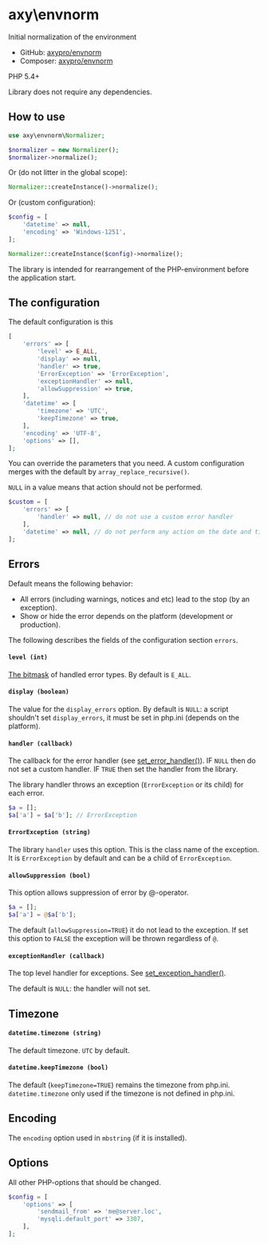 # axy\envnorm 

Initial normalization of the environment
 
 * GitHub: [axypro/envnorm](https://github.com/axypro/envnorm)
 * Composer: [axypro/envnorm](https://packagist.org/packages/axy/envnorm)

PHP 5.4+

Library does not require any dependencies.

## How to use

```php
use axy\envnorm\Normalizer;

$normalizer = new Normalizer();
$normalizer->normalize();
```

Or (do not litter in the global scope):

```php
Normalizer::createInstance()->normalize();
```
 
Or (custom configuration):

```php
$config = [
    'datetime' => null,
    'encoding' => 'Windows-1251',
];

Normalizer::createInstance($config)->normalize();
```

The library is intended for rearrangement of the PHP-environment before the application start.

## The configuration

The default configuration is this

```php
[
    'errors' => [
        'level' => E_ALL,
        'display' => null,
        'handler' => true,
        'ErrorException' => 'ErrorException',
        'exceptionHandler' => null,
        'allowSuppression' => true,
    ],
    'datetime' => [
        'timezone' => 'UTC',
        'keepTimezone' => true,
    ],
    'encoding' => 'UTF-8',
    'options' => [],
];
```

You can override the parameters that you need.
A custom configuration merges with the default by `array_replace_recursive()`.

`NULL` in a value means that action should not be performed.
 
```php
$custom = [
    'errors' => [
        'handler' => null, // do not use a custom error handler
    ],
    'datetime' => null, // do not perform any action on the date and time settings
];
```

## Errors

Default means the following behavior:

* All errors (including warnings, notices and etc) lead to the stop (by an exception).
* Show or hide the error depends on the platform (development or production).

The following describes the fields of the configuration section `errors`.

#### `level (int)`

[The bitmask](http://php.net/manual/en/errorfunc.constants.php) of handled error types.
By default is `E_ALL`.

#### `display (boolean)`

The value for the `display_errors` option.
By default is `NULL`: a script shouldn't set `display_errors`, it must be set in php.ini (depends on the platform). 

#### `handler (callback)`

The callback for the error handler (see [set_error_handler()](http://php.net/manual/en/function.set-error-handler.php)).
IF `NULL` then do not set a custom handler.
IF `TRUE` then set the handler from the library.

The library handler throws an exception (`ErrorException` or its child) for each error.

```php
$a = [];
$a['a'] = $a['b']; // ErrorException
```

#### `ErrorException (string)`

The library `handler` uses this option.
This is the class name of the exception.
It is `ErrorException` by default and can be a child of `ErrorException`.
 
#### `allowSuppression (bool)`

This option allows suppression of error by @-operator.

```php
$a = [];
$a['a'] = @$a['b'];
```

The default (`allowSuppression=TRUE`) it do not lead to the exception.
If set this option to `FALSE` the exception will be thrown regardless of `@`.

#### `exceptionHandler (callback)`

The top level handler for exceptions.
See [set_exception_handler()](http://php.net/manual/en/function.set-exception-handler.php).

The default is `NULL`: the handler will not set.

## Timezone

#### `datetime.timezone (string)`

The default timezone.
`UTC` by default.

#### `datetime.keepTimezone (bool)`

The default (`keepTimezone=TRUE`) remains the timezone from php.ini.
`datetime.timezone` only used if the timezone is not defined in php.ini. 

## Encoding

The `encoding` option used in `mbstring` (if it is installed).

## Options

All other PHP-options that should be changed.

```php
$config = [
    'options' => [
        'sendmail_from' => 'me@server.loc',
        'mysqli.default_port' => 3307,
    ],
];
```

